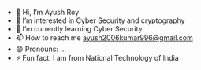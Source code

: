- 👋 Hi, I’m Ayush Roy
- 👀 I’m interested in Cyber Security and cryptography 
- 🌱 I’m currently learning Cyber Security
- 📫 How to reach me ayush2006kumar996@gmail.com
- 😄 Pronouns: ...
- ⚡ Fun fact: I am from National Technology of India 

<!---
ayush-roy-21/ayush-roy-21 is a ✨ special ✨ repository because its `README.md` (this file) appears on your GitHub profile.
You can click the Preview link to take a look at your changes.
--->
